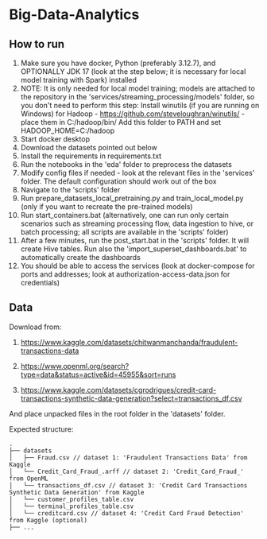 # Big-Data-Analytics

## How to run

1. Make sure you have docker, Python (preferably 3.12.7), and OPTIONALLY JDK 17 (look at the step below; it is necessary for local model training with Spark) installed
1. NOTE: It is only needed for local model training; models are attached to the repository in the 'services/streaming_processing/models' folder, so you don't need to perform this step: Install winutils (if you are running on Windows) for Hadoop - https://github.com/steveloughran/winutils/ - place them in C:/hadoop/bin/  Add this folder to PATH and set HADOOP_HOME=C:/hadoop 
2. Start docker desktop
3. Download the datasets pointed out below
3. Install the requirements in requirements.txt
4. Run the notebooks in the 'eda' folder to preprocess the datasets
7. Modify config files if needed - look at the relevant files in the 'services' folder. The default configuration should work out of the box
5. Navigate to the 'scripts' folder
6. Run prepare_datasets_local_pretraining.py and train_local_model.py (only if you want to recreate the pre-trained models)
8. Run start_containers.bat (alternatively, one can run only certain scenarios such as streaming processing flow, data ingestion to hive, or batch processing; all scripts are available in the 'scripts' folder)
9. After a few minutes, run the post_start.bat in the 'scripts' folder. It will create Hive tables. Run also the 'import_superset_dashboards.bat' to automatically create the dashboards
10. You should be able to access the services (look at docker-compose for ports and addresses; look at authorization-access-data.json for credentials)

## Data

Download from:

1. https://www.kaggle.com/datasets/chitwanmanchanda/fraudulent-transactions-data

2. https://www.openml.org/search?type=data&status=active&id=45955&sort=runs

3. https://www.kaggle.com/datasets/cgrodrigues/credit-card-transactions-synthetic-data-generation?select=transactions_df.csv

And place unpacked files in the root folder in the 'datasets' folder.

Expected structure:

```
.  
├── datasets  
│   ├── Fraud.csv // dataset 1: 'Fraudulent Transactions Data' from Kaggle  
│   └── Credit_Card_Fraud_.arff // dataset 2: 'Credit_Card_Fraud_' from OpenML  
│   └── transactions_df.csv // dataset 3: 'Credit Card Transactions Synthetic Data Generation' from Kaggle  
│   └── customer_profiles_table.csv  
│   └── terminal_profiles_table.csv   
│   └── creditcard.csv // dataset 4: 'Credit Card Fraud Detection' from Kaggle (optional)  
├── ...  
```
